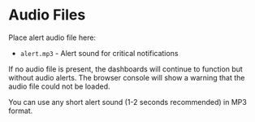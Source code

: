 # Audio Files

Place alert audio file here:

- `alert.mp3` - Alert sound for critical notifications

If no audio file is present, the dashboards will continue to function but without audio alerts. The browser console will show a warning that the audio file could not be loaded.

You can use any short alert sound (1-2 seconds recommended) in MP3 format.
